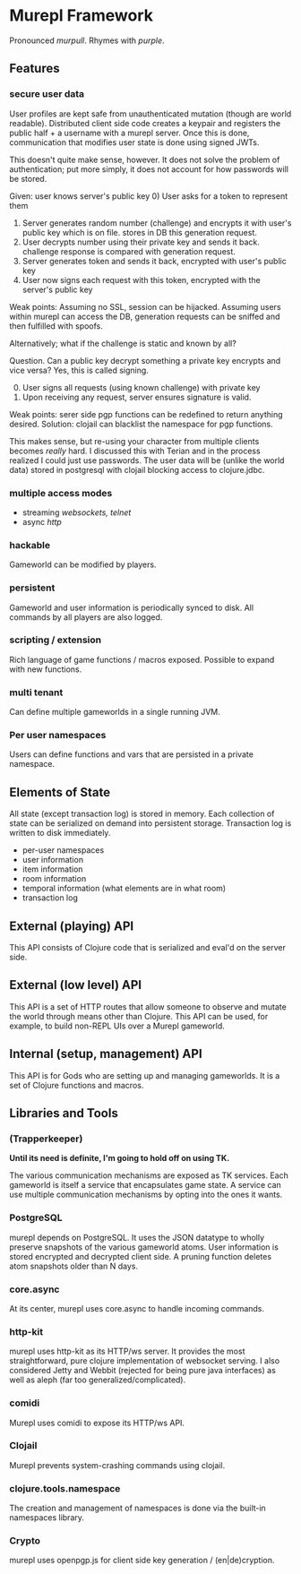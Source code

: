 # Murepl Framework

Pronounced _murpull_. Rhymes with _purple_.

## Features

### secure user data

User profiles are kept safe from unauthenticated mutation (though are world
readable). Distributed client side code creates a keypair and registers the
public half + a username with a murepl server. Once this is done, communication
that modifies user state is done using signed JWTs.

This doesn't quite make sense, however. It does not solve the problem of
authentication; put more simply, it does not account for how passwords will be
stored.

Given: user knows server's public key
0) User asks for a token to represent them
1) Server generates random number (challenge) and encrypts it with user's public key which is on file. stores in DB this generation request.
2) User decrypts number using their private key and sends it back. challenge response is compared with generation request.
3) Server generates token and sends it back, encrypted with user's public key
4) User now signs each request with this token, encrypted with the server's public key

Weak points: Assuming no SSL, session can be hijacked. Assuming users within murepl can access the DB, generation requests can be sniffed and then fulfilled with spoofs.

Alternatively; what if the challenge is static and known by all? 

Question. Can a public key decrypt something a private key encrypts and vice versa? Yes, this is called signing.

0) User signs all requests (using known challenge) with private key
1) Upon receiving any request, server ensures signature is valid.

Weak points: serer side pgp functions can be redefined to return anything
desired. Solution: clojail can blacklist the namespace for pgp functions.

This makes sense, but re-using your character from multiple clients becomes
*really* hard. I discussed this with Terian and in the process realized I could
just use passwords. The user data will be (unlike the world data) stored in
postgresql with clojail blocking access to clojure.jdbc.

### multiple access modes

* streaming _websockets, telnet_
* async _http_

### hackable

Gameworld can be modified by players.

### persistent

Gameworld and user information is periodically synced to disk. All commands by
all players are also logged.

### scripting / extension

Rich language of game functions / macros exposed. Possible to expand with new
functions. 

### multi tenant

Can define multiple gameworlds in a single running JVM.

### Per user namespaces

Users can define functions and vars that are persisted in a private namespace.

## Elements of State

All state (except transaction log) is stored in memory. Each collection of state
can be serialized on demand into persistent storage. Transaction log is written
to disk immediately.

* per-user namespaces
* user information
* item information
* room information
* temporal information (what elements are in what room)
* transaction log

## External (playing) API

This API consists of Clojure code that is serialized and eval'd on the server
side.

## External (low level) API

This API is a set of HTTP routes that allow someone to observe and mutate the
world through means other than Clojure. This API can be used, for example, to
build non-REPL UIs over a Murepl gameworld.

## Internal (setup, management) API

This API is for Gods who are setting up and managing gameworlds. It is a set of
Clojure functions and macros.

## Libraries and Tools

### (Trapperkeeper)

**Until its need is definite, I'm going to hold off on using TK.**

The various communication mechanisms are exposed as TK services. Each gameworld
is itself a service that encapsulates game state. A service can use multiple
communication mechanisms by opting into the ones it wants.

### PostgreSQL

murepl depends on PostgreSQL. It uses the JSON datatype to wholly preserve
snapshots of the various gameworld atoms. User information is stored encrypted
and decrypted client side. A pruning function deletes atom snapshots older than
N days.

### core.async

At its center, murepl uses core.async to handle incoming commands.

### http-kit

murepl uses http-kit as its HTTP/ws server. It provides the most
straightforward, pure clojure implementation of websocket serving. I also
considered Jetty and Webbit (rejected for being pure java interfaces) as well as
aleph (far too generalized/complicated).

### comidi

Murepl uses comidi to expose its HTTP/ws API.

### Clojail

Murepl prevents system-crashing commands using clojail.

### clojure.tools.namespace

The creation and management of namespaces is done via the built-in namespaces
library.

### Crypto

murepl uses openpgp.js for client side key generation / (en|de)cryption.

